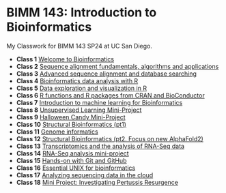 # BIMM 143: Introduction to Bioinformatics 
My Classwork for BIMM 143 SP24 at UC San Diego.

- **Class 1** [Welcome to Bioinformatics]()
- **Class 2** [Sequence alignment fundamentals, algorithms and applications]()
- **Class 3** [Advanced sequence alignment and database searching]()
- **Class 4** [Bioinformatics data analysis with R]()
- **Class 5** [Data exploration and visualization in R](Lab5/Lab5.pdf)
- **Class 6** [R functions and R packages from CRAN and BioConductor](Lab6/Lab6.pdf)
- **Class 7** [Introduction to machine learning for Bioinformatics](Lab7/Lab7.pdf)
- **Class 8** [Unsupervised Learning Mini-Project]()
- **Class 9** [Halloween Candy Mini-Project]()
- **Class 10** [Structural Bioinformatics (pt1)]()
- **Class 11** [Genome informatics]()
- **Class 12** [Structural Bioinformatics (pt2. Focus on new AlphaFold2)]()
- **Class 13** [Transcriptomics and the analysis of RNA-Seq data]()
- **Class 14** [RNA-Seq analysis mini-project]()
- **Class 15** [Hands-on with Git and GitHub]()
- **Class 16** [Essential UNIX for bioinformatics]()
- **Class 17** [Analyzing sequencing data in the cloud]()
- **Class 18** [Mini Project: Investigating Pertussis Resurgence]()
